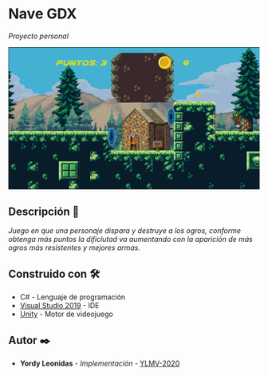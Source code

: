 # Nave GDX

_Proyecto personal_

 <img src="https://github.com/YLMV-2020/Falco/blob/master/screenshot/game.png" width="600px">
 
 ## Descripción 🚀

_Juego en que una personaje dispara y destruye a los ogros, conforme obtenga más puntos la dificlutad va aumentando con la aparición de 
más ogros más resistentes y mejores armas._

## Construido con 🛠️

* C# - Lenguaje de programación
* [Visual Studio 2019](https://visualstudio.microsoft.com/es/downloads/) - IDE
* [Unity](https://libgdx.com) - Motor de videojuego

## Autor ✒️

* **Yordy Leonidas** - *Implementación* - [YLMV-2020](https://github.com/YLMV-2020)
